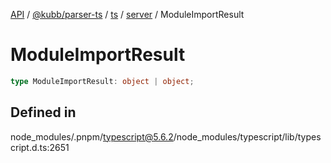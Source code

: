 [API](../../../../../../../packages.md) / [@kubb/parser-ts](../../../../../index.md) / [ts](../../../index.md) / [server](../index.md) / ModuleImportResult

# ModuleImportResult

```ts
type ModuleImportResult: object | object;
```

## Defined in

node\_modules/.pnpm/typescript@5.6.2/node\_modules/typescript/lib/typescript.d.ts:2651
